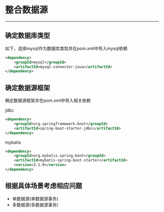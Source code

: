 # 整合数据源

---

## 确定数据库类型

如下，选择mysql作为数据库类型并在pom.xml中导入mysql依赖

```xml
<dependency>
    <groupId>mysql</groupId>
    <artifactId>mysql-connector-java</artifactId>
</dependency>
```

## 确定数据源框架

确定数据源框架并在pom.xml中导入相关依赖

jdbc

```xml
<dependency>
    <groupId>org.springframework.boot</groupId>
    <artifactId>spring-boot-starter-jdbc</artifactId>
</dependency>
```

mybatis

```xml
<dependency>
    <groupId>org.mybatis.spring.boot</groupId>
    <artifactId>mybatis-spring-boot-starter</artifactId>
    <version>2.1.0</version>
</dependency>
```

## 根据具体场景考虑相应问题

+ 单数据源(单数据源事务)
+ 多数据源(多数据源事务)


